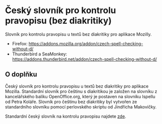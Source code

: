 # Český slovník pro kontrolu pravopisu (bez diakritiky)
Slovník pro kontrolu pravopisu u textů bez diakritiky pro aplikace Mozilly.
- Firefox: https://addons.mozilla.org/addon/czech-spell-checking-without-d/
- Thunderbird a SeaMonkey: https://addons.thunderbird.net/addon/czech-spell-checking-without-d/


## O doplňku
Český slovník pro kontrolu pravopisu u textů bez diakritiky pro aplikace Mozilla. Standardní slovník pro češtinu s diakritikou je založen na slovníku z kancelářského balíku OpenOffice.org, který je postaven na slovníku Ispellu od Petra Koláře. Slovník pro češtinu bez diakritiky byl vytvořen ze standardního slovníku pomocí perlovského skriptu od Jindřicha Makovičky.

Standardní český slovník na kontrolu pravopisu najdete [zde](https://github.com/MozillaCZ/cesky_slovnik_pro_kontrolu_pravopisu).
